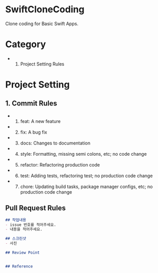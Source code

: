 # SwiftCloneCoding
Clone coding for Basic Swift Apps.

# Category
- 1. Project Setting Rules

# Project Setting
## 1. Commit Rules
- 1. feat: A new feature
- 2. fix: A bug fix
- 3. docs: Changes to documentation
- 4. style: Formatting, missing semi colons, etc; no code change
- 5. refactor: Refactoring production code
- 6. test: Adding tests, refactoring test; no production code change
- 7. chore: Updating build tasks, package manager configs, etc; no production code change

## Pull Request Rules

```md
## 작업내용
- issue 번호를 적어주세요.
- 내용을 적어주세요.

## 스크린샷
- 사진 

## Review Point


## Reference
```
